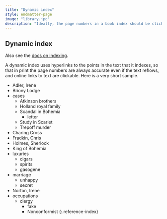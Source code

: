 ```yaml
---
title: "Dynamic index"
style: endmatter-page
image: "library.jpg"
description: "Ideally, the page numbers in a book index should be clickable links. Here is a small example."
---
```


## Dynamic index

Also see the [docs on indexing](https://electricbookworks.github.io/electric-book/docs/editing/indexes.html).

A dynamic index uses hyperlinks to the points in the text that it indexes, so that in print the page numbers are always accurate even if the text reflows, and online links to text are clickable. Here is a very short sample.

- Adler, Irene 
- Briony Lodge
- cases
  - Atkinson brothers
  - Holland royal family
  - Scandal in Bohemia
    - letter
  - Study in Scarlet
  - Trepoff murder
- Charing Cross
- Fradkin, Chris
- Holmes, Sherlock
- King of Bohemia
- luxuries
  - cigars
  - spirits
  - gasogene
- marriage
  - unhappy
  - secret
- Norton, Irene
- occupations
  - clergy
    - fake
    - Nonconformist
{:.reference-index}

